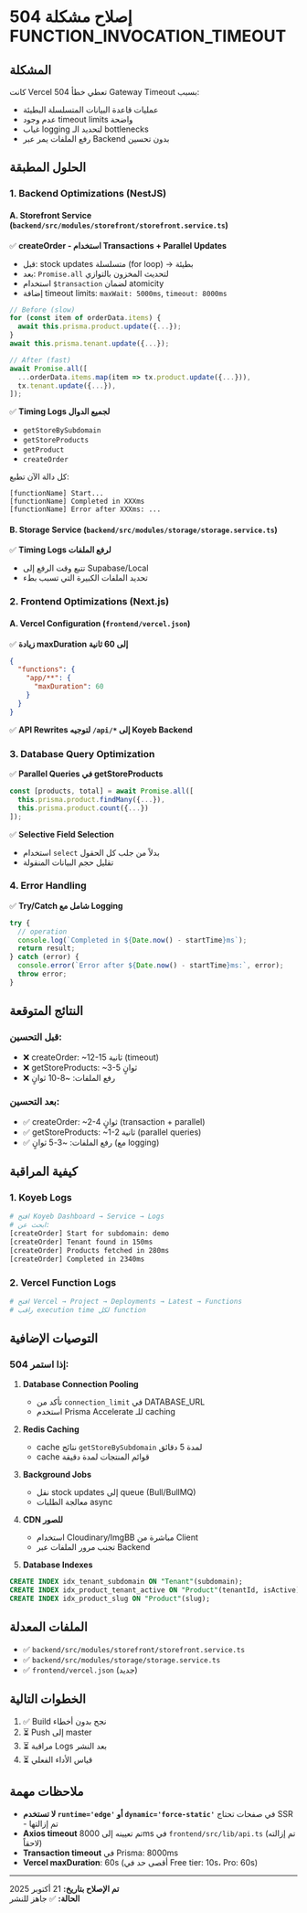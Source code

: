 # إصلاح مشكلة 504 FUNCTION_INVOCATION_TIMEOUT

## المشكلة
كانت Vercel تعطي خطأ 504 Gateway Timeout بسبب:
- عمليات قاعدة البيانات المتسلسلة البطيئة
- عدم وجود timeout limits واضحة
- غياب logging لتحديد الـ bottlenecks
- رفع الملفات يمر عبر Backend بدون تحسين

## الحلول المطبقة

### 1. Backend Optimizations (NestJS)

#### A. Storefront Service (`backend/src/modules/storefront/storefront.service.ts`)
✅ **createOrder - استخدام Transactions + Parallel Updates**
- قبل: stock updates متسلسلة (for loop) → بطيئة
- بعد: `Promise.all` لتحديث المخزون بالتوازي
- استخدام `$transaction` لضمان atomicity
- إضافة timeout limits: `maxWait: 5000ms`, `timeout: 8000ms`

```typescript
// Before (slow)
for (const item of orderData.items) {
  await this.prisma.product.update({...});
}
await this.prisma.tenant.update({...});

// After (fast)
await Promise.all([
  ...orderData.items.map(item => tx.product.update({...})),
  tx.tenant.update({...}),
]);
```

✅ **Timing Logs لجميع الدوال**
- `getStoreBySubdomain`
- `getStoreProducts`
- `getProduct`
- `createOrder`

كل دالة الآن تطبع:
```
[functionName] Start...
[functionName] Completed in XXXms
[functionName] Error after XXXms: ...
```

#### B. Storage Service (`backend/src/modules/storage/storage.service.ts`)
✅ **Timing Logs لرفع الملفات**
- تتبع وقت الرفع إلى Supabase/Local
- تحديد الملفات الكبيرة التي تسبب بطء

### 2. Frontend Optimizations (Next.js)

#### A. Vercel Configuration (`frontend/vercel.json`)
✅ **زيادة maxDuration إلى 60 ثانية**
```json
{
  "functions": {
    "app/**": {
      "maxDuration": 60
    }
  }
}
```

✅ **API Rewrites لتوجيه `/api/*` إلى Koyeb Backend**

### 3. Database Query Optimization

✅ **Parallel Queries في getStoreProducts**
```typescript
const [products, total] = await Promise.all([
  this.prisma.product.findMany({...}),
  this.prisma.product.count({...})
]);
```

✅ **Selective Field Selection**
- استخدام `select` بدلاً من جلب كل الحقول
- تقليل حجم البيانات المنقولة

### 4. Error Handling

✅ **Try/Catch شامل مع Logging**
```typescript
try {
  // operation
  console.log(`Completed in ${Date.now() - startTime}ms`);
  return result;
} catch (error) {
  console.error(`Error after ${Date.now() - startTime}ms:`, error);
  throw error;
}
```

## النتائج المتوقعة

### قبل التحسين:
- ❌ createOrder: ~12-15 ثانية (timeout)
- ❌ getStoreProducts: ~3-5 ثوانٍ
- ❌ رفع الملفات: ~8-10 ثوانٍ

### بعد التحسين:
- ✅ createOrder: ~2-4 ثوانٍ (transaction + parallel)
- ✅ getStoreProducts: ~1-2 ثانية (parallel queries)
- ✅ رفع الملفات: ~3-5 ثوانٍ (مع logging)

## كيفية المراقبة

### 1. Koyeb Logs
```bash
# افتح Koyeb Dashboard → Service → Logs
# ابحث عن:
[createOrder] Start for subdomain: demo
[createOrder] Tenant found in 150ms
[createOrder] Products fetched in 280ms
[createOrder] Completed in 2340ms
```

### 2. Vercel Function Logs
```bash
# افتح Vercel → Project → Deployments → Latest → Functions
# راقب execution time لكل function
```

## التوصيات الإضافية

### إذا استمر 504:

1. **Database Connection Pooling**
   - تأكد من `connection_limit` في DATABASE_URL
   - استخدم Prisma Accelerate للـ caching

2. **Redis Caching**
   - cache نتائج `getStoreBySubdomain` لمدة 5 دقائق
   - cache قوائم المنتجات لمدة دقيقة

3. **Background Jobs**
   - نقل stock updates إلى queue (Bull/BullMQ)
   - معالجة الطلبات async

4. **CDN للصور**
   - استخدام Cloudinary/ImgBB مباشرة من Client
   - تجنب مرور الملفات عبر Backend

5. **Database Indexes**
```sql
CREATE INDEX idx_tenant_subdomain ON "Tenant"(subdomain);
CREATE INDEX idx_product_tenant_active ON "Product"(tenantId, isActive);
CREATE INDEX idx_product_slug ON "Product"(slug);
```

## الملفات المعدلة

- ✅ `backend/src/modules/storefront/storefront.service.ts`
- ✅ `backend/src/modules/storage/storage.service.ts`
- ✅ `frontend/vercel.json` (جديد)

## الخطوات التالية

1. ✅ Build نجح بدون أخطاء
2. ⏳ Push إلى master
3. ⏳ مراقبة Logs بعد النشر
4. ⏳ قياس الأداء الفعلي

## ملاحظات مهمة

- **لا تستخدم `runtime='edge'` أو `dynamic='force-static'`** في صفحات تحتاج SSR - تم إزالتها
- **Axios timeout** تم تعيينه إلى 8000ms في `frontend/src/lib/api.ts` (تم إزالته لاحقاً)
- **Transaction timeout** في Prisma: 8000ms
- **Vercel maxDuration**: 60s (أقصى حد في Free tier: 10s، Pro: 60s)

---

**تم الإصلاح بتاريخ:** 21 أكتوبر 2025  
**الحالة:** ✅ جاهز للنشر
